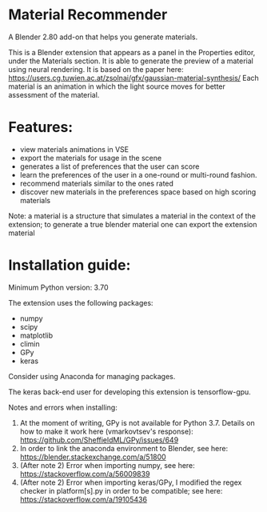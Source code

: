 # Material Recommender
A Blender 2.80 add-on that helps you generate materials.

This is a Blender extension that appears as a panel in the Properties editor, under the Materials section.
It is able to generate the preview of a material using neural rendering.
It is based on the paper here: https://users.cg.tuwien.ac.at/zsolnai/gfx/gaussian-material-synthesis/
Each material is an animation in which the light source moves for better assessment of the material.

# Features:
- view materials animations in VSE
- export the materials for usage in the scene
- generates a list of preferences that the user can score
- learn the preferences of the user in a one-round or multi-round fashion.
- recommend materials similar to the ones rated
- discover new materials in the preferences space based on high scoring materials

Note: a material is a structure that simulates a material in the context of the extension; to generate a true blender material one can export the extension material


# Installation guide:

Minimum Python version: 3.70

The extension uses the following packages:
- numpy
- scipy
- matplotlib
- climin
- GPy
- keras

Consider using Anaconda for managing packages.

The keras back-end user for developing this extension is tensorflow-gpu.

Notes and errors when installing:
1) At the moment of writing, GPy is not available for Python 3.7. Details on how to make it work here (vmarkovtsev's response): https://github.com/SheffieldML/GPy/issues/649
2) In order to link the anaconda environment to Blender, see here: https://blender.stackexchange.com/a/51800
3) (After note 2) Error when importing numpy, see here: https://stackoverflow.com/a/56009839
4) (After note 2) Error when importing keras/GPy, I modified the regex checker in platform\[s\].py in order to be compatible; see here: https://stackoverflow.com/a/19105436
